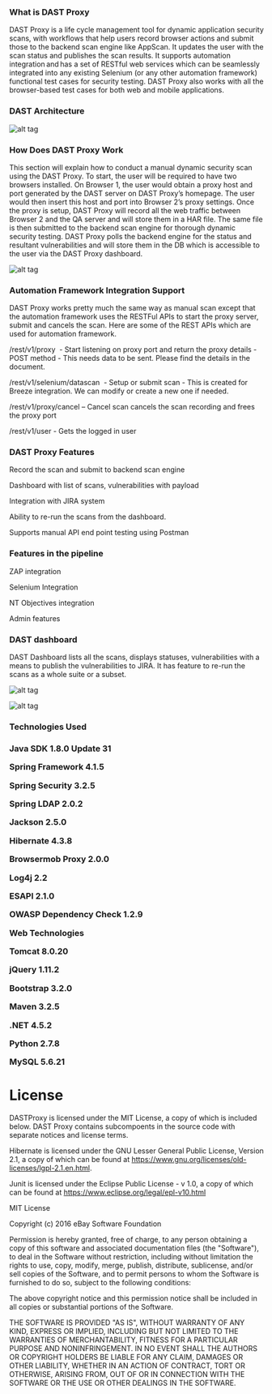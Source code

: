 <h3>What is DAST Proxy</h3>


DAST Proxy is a life cycle management tool for dynamic application security scans, with workflows that help users record browser actions and submit those to the backend scan engine like AppScan. It updates the user with the scan status and publishes the scan results. It supports automation integration and has a set of RESTful web services which can be seamlessly integrated into any existing Selenium (or any other automation framework) functional test cases for security testing. DAST Proxy also works with all the browser-based test cases for both web and mobile applications.

<h3>DAST Architecture</h3>

![alt tag](https://github.com/eBay/DASTProxy/blob/master/src/main/webapp/images/DAST%20Architecture.png)

<h3>How Does DAST Proxy Work</h3>


This section will explain how to conduct a manual dynamic security scan using the DAST Proxy. To start, the user will be required to have two browsers installed. On Browser 1, the user would obtain a proxy host and port generated by the DAST server on DAST Proxy’s homepage. The user would then insert this host and port into Browser 2’s proxy settings. Once the proxy is setup, DAST Proxy will record all the web traffic between Browser 2 and the QA server and will store them in a HAR file. The same file is then submitted to the backend scan engine for thorough dynamic security testing. DAST Proxy polls the backend engine for the status and resultant vulnerabilities and will store them in the DB which is accessible to the user via the DAST Proxy dashboard. 

![alt tag](https://github.com/eBay/DASTProxy/blob/master/src/main/webapp/images/DAST%20Manual2.png)

<h3>Automation Framework Integration Support</h3>


DAST Proxy works pretty much the same way as manual scan except that the automation framework uses the RESTFul APIs to start the proxy server, submit and cancels the scan. Here are some of the REST APIs which are used for automation framework.

   /rest/v1/proxy  - Start listening on proxy port and return the proxy details - POST method - This needs data to be sent. Please find the details in the document.

   /rest/v1/selenium/datascan  - Setup or submit scan - This is created for Breeze integration. We can modify or create a new one if needed.

   /rest/v1/proxy/cancel – Cancel scan cancels the scan recording and frees the proxy port

   /rest/v1/user - Gets the logged in user



<h3>DAST Proxy Features</h3>

Record the scan and submit to backend scan engine

Dashboard with list of scans, vulnerabilities with payload

Integration with JIRA system

Ability to re-run the scans from the dashboard.

Supports manual API end point testing using Postman

<h3>Features in the pipeline</h3>

ZAP integration

Selenium Integration

NT Objectives integration

Admin features

<h3>DAST dashboard</h3>


DAST Dashboard lists all the scans, displays statuses, vulnerabilities with a means to publish the vulnerabilities to JIRA. It has feature to re-run the scans as a whole suite or a subset.


![alt tag](https://github.com/eBay/DASTProxy/blob/master/src/main/webapp/images/Dashboard.png)


![alt tag](https://github.com/eBay/DASTProxy/blob/master/src/main/webapp/images/Dashboard3.png)


<h3>Technologies Used<h3>


Java SDK 1.8.0 Update 31

Spring Framework  4.1.5

Spring Security  3.2.5

Spring LDAP  2.0.2

Jackson  2.5.0

Hibernate  4.3.8

Browsermob Proxy 2.0.0

Log4j  2.2

ESAPI 2.1.0

OWASP Dependency Check 1.2.9

Web Technologies

Tomcat 8.0.20

jQuery 1.11.2

Bootstrap 3.2.0

Maven 3.2.5

.NET 4.5.2

Python 2.7.8

MySQL 5.6.21


License
====================

DASTProxy is licensed under the MIT License, a copy of which is included below. 
DAST Proxy contains subcompoents in the source code with separate notices
and license terms.

Hibernate is licensed under the GNU Lesser General Public License, Version 2.1, 
a copy of which can be found at https://www.gnu.org/licenses/old-licenses/lgpl-2.1.en.html.

Junit is licensed under the Eclipse Public License - v 1.0, a copy of which can be 
found at https://www.eclipse.org/legal/epl-v10.html

MIT License

Copyright (c) 2016 eBay Software Foundation

Permission is hereby granted, free of charge, to any person obtaining a copy
of this software and associated documentation files (the "Software"), to deal
in the Software without restriction, including without limitation the rights
to use, copy, modify, merge, publish, distribute, sublicense, and/or sell
copies of the Software, and to permit persons to whom the Software is
furnished to do so, subject to the following conditions:

The above copyright notice and this permission notice shall be included in all
copies or substantial portions of the Software.

THE SOFTWARE IS PROVIDED "AS IS", WITHOUT WARRANTY OF ANY KIND, EXPRESS OR
IMPLIED, INCLUDING BUT NOT LIMITED TO THE WARRANTIES OF MERCHANTABILITY,
FITNESS FOR A PARTICULAR PURPOSE AND NONINFRINGEMENT. IN NO EVENT SHALL THE
AUTHORS OR COPYRIGHT HOLDERS BE LIABLE FOR ANY CLAIM, DAMAGES OR OTHER
LIABILITY, WHETHER IN AN ACTION OF CONTRACT, TORT OR OTHERWISE, ARISING FROM,
OUT OF OR IN CONNECTION WITH THE SOFTWARE OR THE USE OR OTHER DEALINGS IN THE
SOFTWARE.
